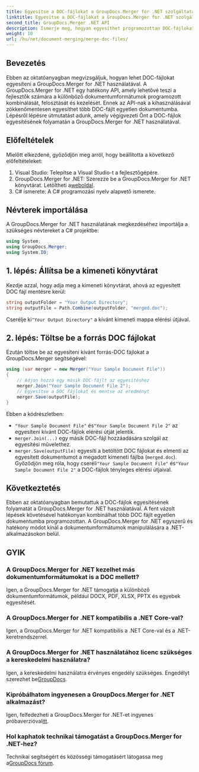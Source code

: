 ```yaml
---
title: Egyesítse a DOC-fájlokat a GroupDocs.Merger for .NET szolgáltatással
linktitle: Egyesítse a DOC-fájlokat a GroupDocs.Merger for .NET szolgáltatással
second_title: GroupDocs.Merger .NET API
description: Ismerje meg, hogyan egyesíthet programozottan DOC-fájlokat a GroupDocs.Merger for .NET használatával. Kövesse lépésenkénti útmutatónkat több dokumentum zökkenőmentes egyesítéséhez.
weight: 10
url: /hu/net/document-merging/merge-doc-files/
---
```

## Bevezetés
Ebben az oktatóanyagban megvizsgáljuk, hogyan lehet DOC-fájlokat egyesíteni a GroupDocs.Merger for .NET használatával. A GroupDocs.Merger for .NET egy hatékony API, amely lehetővé teszi a fejlesztők számára a különböző dokumentumformátumok programozott kombinálását, felosztását és kezelését. Ennek az API-nak a kihasználásával zökkenőmentesen egyesíthet több DOC-fájlt egyetlen dokumentumba. Lépésről lépésre útmutatást adunk, amely végigvezeti Önt a DOC-fájlok egyesítésének folyamatán a GroupDocs.Merger for .NET használatával.
## Előfeltételek
Mielőtt elkezdené, győződjön meg arról, hogy beállította a következő előfeltételeket:
1. Visual Studio: Telepítse a Visual Studio-t a fejlesztőgépére.
2.  GroupDocs.Merger for .NET: Szerezze be a GroupDocs.Merger for .NET könyvtárat. Letöltheti a[weboldal](https://releases.groupdocs.com/merger/net/).
3. C# ismerete: A C# programozási nyelv alapvető ismerete.
## Névterek importálása
A GroupDocs.Merger for .NET használatának megkezdéséhez importálja a szükséges névtereket a C# projektbe:
```csharp
using System; 
using GroupDocs.Merger;
using System.IO;
```
## 1. lépés: Állítsa be a kimeneti könyvtárat
Kezdje azzal, hogy adja meg a kimeneti könyvtárat, ahová az egyesített DOC fájl mentésre kerül:
```csharp
string outputFolder = "Your Output Directory";
string outputFile = Path.Combine(outputFolder, "merged.doc");
```
 Cserélje ki`"Your Output Directory"` a kívánt kimeneti mappa elérési útjával.
## 2. lépés: Töltse be a forrás DOC fájlokat
Ezután töltse be az egyesíteni kívánt forrás-DOC fájlokat a GroupDocs.Merger segítségével:
```csharp
using (var merger = new Merger("Your Sample Document File"))
{
    // Adjon hozzá egy másik DOC-fájlt az egyesítéshez
    merger.Join("Your Sample Document File 2");
    // Egyesítse a DOC fájlokat és mentse az eredményt
    merger.Save(outputFile);
}
```
Ebben a kódrészletben:
- `"Your Sample Document File"` és`"Your Sample Document File 2"` az egyesíteni kívánt DOC-fájlok elérési útját jelentik.
- `merger.Join(...)` egy másik DOC-fájl hozzáadására szolgál az egyesítési művelethez.
- `merger.Save(outputFile)` egyesíti a betöltött DOC fájlokat és elmenti az egyesített dokumentumot a megadott kimeneti fájlba (`merged.doc`).
 Győződjön meg róla, hogy cseréli`"Your Sample Document File"` és`"Your Sample Document File 2"` a DOC-fájlok tényleges elérési útjaival.
## Következtetés
Ebben az oktatóanyagban bemutattuk a DOC-fájlok egyesítésének folyamatát a GroupDocs.Merger for .NET használatával. A fent vázolt lépések követésével hatékonyan kombinálhat több DOC fájlt egyetlen dokumentumba programozottan. A GroupDocs.Merger for .NET egyszerű és hatékony módot kínál a dokumentumformátumok manipulálására a .NET-alkalmazásokon belül.

## GYIK
### A GroupDocs.Merger for .NET kezelhet más dokumentumformátumokat is a DOC mellett?
Igen, a GroupDocs.Merger for .NET támogatja a különböző dokumentumformátumok, például DOCX, PDF, XLSX, PPTX és egyebek egyesítését.
### A GroupDocs.Merger for .NET kompatibilis a .NET Core-val?
Igen, a GroupDocs.Merger for .NET kompatibilis a .NET Core-val és a .NET-keretrendszerrel.
### A GroupDocs.Merger for .NET használatához licenc szükséges a kereskedelmi használatra?
 Igen, a kereskedelmi használatra érvényes engedély szükséges. Engedélyt szerezhet be[GroupDocs](https://purchase.groupdocs.com/buy).
### Kipróbálhatom ingyenesen a GroupDocs.Merger for .NET alkalmazást?
 Igen, felfedezheti a GroupDocs.Merger for .NET-et ingyenes próbaverzióval[itt](https://releases.groupdocs.com/).
### Hol kaphatok technikai támogatást a GroupDocs.Merger for .NET-hez?
 Technikai segítségért és közösségi támogatásért látogassa meg a[GroupDocs fórum](https://forum.groupdocs.com/c/merger/32).